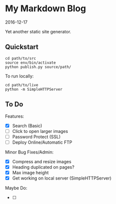 # My Markdown Blog

2016-12-17

Yet another static site generator.

## Quickstart

    cd path/to/src
    source env/bin/activate
    python publish.py source/path/

To run locally:

    cd path/to/live
    python -m SimpleHTTPServer



## To Do

Features:

- [x] Search (Basic)
- [ ] Click to open larger images
- [ ] Password Protect (SSL)
- [ ] Deploy Online/Automatic FTP

Minor Bug Fixes/Admin:

- [x] Compress and resize images
- [x] Heading duplicated on pages?
- [x] Max image height
- [x] Get working on local server (SimpleHTTPServer)

Maybe Do:

- [ ] 